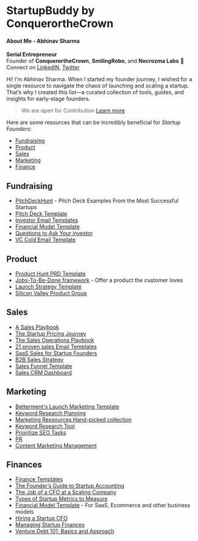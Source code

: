 # StartupBuddy by ConquerortheCrown

#### **About Me - Abhinav Sharma**  
**Serial Entrepreneur**  
Founder of **ConquerortheCrown**, **SmilingRobo**, and **Necrozma Labs**
👋 Connect on [LinkedIN](https://www.linkedin.com/in/abhinavsharma07/), [Twitter](https://x.com/abhinavsharma_x)

Hi! I’m Abhinav Sharma. When I started my founder journey, I wished for a single resource to navigate the chaos of launching and scaling a startup. That’s why I created this list—a curated collection of tools, guides, and insights for early-stage founders.

> We are open for Contribution [Learn more](https://github.com/ConquerortheCrown/StartupBuddy/blob/main/CONTRIBUTING.md)

Here are some resources that can be incredibly beneficial for *Startup Founders*:

 * [Fundraising](#fundraising)
 * [Product](#product)
 * [Sales](#sales)
 * [Marketing](#marketing)
 * [Finance](#finance)

## Fundraising
* [PitchDeckHunt](https://www.pitchdeckhunt.com/) - Pitch Deck Examples From the Most Successful Startups
* [Pitch Deck Template](https://www.basetemplates.com/pitch-deck-template)
* [Investor Email Templates](https://www.basetemplates.com/investor-email-templates)
* [Financial Model Template](https://www.basetemplates.com/financial-model-template)
* [Questions to Ask Your investor](https://www.basetemplates.com/blog/30-questions-founders-should-ask-investors)
* [VC Cold Email Template](https://www.notion.so/VC-Cold-Email-Template-9e78692d54fd44ee98f2213e07f9dd30)

## Product
* [Product Hunt PRD Template](https://docs.google.com/document/d/1yrU5F6Gxhkfma91wf_IbZfexw8_fahbGQLW3EvwdfQI/edit)
* [Jobs-To-Be-Done framework](https://uxdesign.cc/8-things-to-use-in-jobs-to-be-done-framework-for-product-development-4ae7c6f3c30b?gi=a48520302e64) - Offer a product the customer loves
* [Launch Strategy Template ](https://docs.google.com/document/d/1Y4NwrsoucPqNFqIkhwNgKpPzf0wqnrN6tcKF2g4nVoM/edit)
* [Silicon Valley Product Group](https://svpg.com/product-vision-faq/)

## Sales
* [A Sales Playbook](https://cdn2.hubspot.net/hubfs/423780/The_CFS_Guide_to_Creating_a_Sales_PlayBook-1.pdf?t=1493918990221)
* [The Startup Pricing Journey](https://www.bvp.com/assets/media/the-startup-pricing-journey.pdf)
* [The Sales Operations Playbook](https://salesforstartups.co.uk/wp-content/uploads/2019/10/The-Sales-Operations-Playbook.pdf)
* [21 proven sales Email Templates](https://startupguide.startuplithuania.com/wp-content/uploads/2021/03/21-Proven-Sales-Template-Emails.pdf)
* [SaaS Sales for Startup Founders](https://cdn2.hubspot.net/hubfs/315483/downloads/SaaS%20Sales%20book/saas-sales-for-startup-founders.pdf)
* [B2B Sales Strategy](https://startupschool.fi/wp-content/uploads/2018/07/SalesHandbook_KonstaLaitinen.pdf)
* [Sales Funnel Template](https://docs.google.com/spreadsheets/d/1F7aDGkKOGxpW2tGCiMe_6EUJvIGZTa6_ohD03ZAOCAA/edit?usp=sharing)
* [Sales CRM Dashboard](https://airtable.com/universe/expLpOufs5M3HyF2U/sales-crm-dashboard)

## Marketing
* [Betterment's Launch Marketing Template](https://coda.io/t/Betterments-Launch-Marketing-Template_tskehujftcc)
* [Keyword Research Planning](https://airtable.com/universe/exp7KdPbDzqK1zTod/keyword-research-planning-template)
* [Marketing Ressources Hand-picked collection](https://github.com/goabstract/Marketing-for-Engineers)
* [Keyword Research Tool](https://docs.google.com/spreadsheets/d/11TLads3p_HjgFfhBoqut7C531GqPFDxIYgbyjCJTlbg/edit#gid=0)
* [Prioritize SEO Tasks](https://docs.google.com/spreadsheets/d/1_uBt5NJNTdP2Ir6zYLqhEVQqcBhx10xNyHCYOWz8BaE/edit#gid=2030787635)
* [PR](https://airtable.com/universe/expaILEOUoIs4tdTN/pr-template)
* [Content Marketing Management](https://airtable.com/templates/marketing/expbu4X6qxpt0WVkE/content-marketing-management)

## Finances
* [Finance Templates](https://www.alexanderjarvis.com/free-tools/)
* [The Founder’s Guide to Startup Accounting](https://bench.co/blog/accounting/startup-accounting/)
* [The Job of a CFO at a Scaling Company](https://www.youtube.com/watch?v=A9MqV4ULMuM)
* [Types of Startup Metrics to Measure](https://startupdevkit.com/types-of-startup-kpis-metrics-to-measure-with-examples/)
* [Financial Model Template](https://www.basetemplates.com/financial-model-template) - For SaaS, Ecommerce and other business models
* [Hiring a Startup CFO](https://www.toptal.com/finance/interim-cfos/hiring-a-startup-cfo)
* [Managing Startup Finances](https://www.ycombinator.com/library/8I-managing-startup-finances-sus-2019)
* [Venture Debt 101: Basics and Approach](https://www.ycombinator.com/library/CH-venture-debt-101-basics-and-approach)
  
